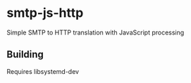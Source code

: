# smtp-js-http
Simple SMTP to HTTP translation with JavaScript processing

## Building
Requires libsystemd-dev
